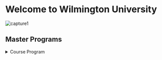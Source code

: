 # Welcome to Wilmington University

![capture1](https://user-images.githubusercontent.com/44885441/48521130-2ff67780-e841-11e8-8efa-807518dbd66f.PNG)

## Master Programs

<details>
<summary> Course Program</summary>
<br>
<pre>

<br>

<details>
<summary> Information Assurance </summary>
<br>
 
-----------------------
|  Information Assurance     | Instructor                 | Cost                       | Schedule                 | 
| -------------------------- |:--------------------------:| --------------------------:|--------------------------
| - [MAJ 6610](https://www.linkedin.com/in/mario-j-yepes-51092b33/)              | Mario Yepes                | $1600                      |Wednesday / Tuesday       |
| - [MAJ 7000](https://www.linkedin.com/in/james-jones-809b572/)                 | James Jones                | $1600                      |Tuesday / Thursday        |
| - [SEC 6010](https://www.linkedin.com/in/ryan-connor-18216598/)                 | Ryan Connor                | $1400                      |Friday                    |
| - [SEC 6030](https://www.linkedin.com/in/jhon-smith-058211167/)                 | Jhon Smith                 | $1400                      |Monday                    |
| - [SEC 6060](https://www.linkedin.com/in/beverly-maier-559288121/)                | Beverly Flowers            | $1400                      |Thursday                  |
-----------------------------
 
## Project Managment

<details>
<summary> IPM </summary>
<br>

----------------------
|  Project Managment        | Instructor                  | Cost                       | Schedule                 | 
| -------------------------- |:--------------------------:| --------------------------:|--------------------------
| - [IPM 6000](https://www.linkedin.com/in/mike-tyson-258351b2/)                | Mike Tyson                 | $1600                      |Monday / Tuesday          |
| - [IPM 6020](https://www.linkedin.com/in/doctor-edward/)                | Edward Mc Keown            | $1600                      |Thursday                  |
| - [IPM 6010](https://www.linkedin.com/in/lebron-jackson-909631160/)                | Lebron Jackson             | $1400                      |Wednesday/ Friday         |
| - [IPM 6030](Paul Curry)                 | Paul Curry                 | $1400                      |Monday                    |
| - [IPM 6050](Samantha Fernandez Keys)                | Samantha Keys              | $1400                      |Wednesday /Thursday       |
-----------------------------

## Cyber Security

<details>
<summary> Cyber Security </summary>
<br>

----------------------
|  Cyber Security            | Instructor                 | Cost                       | Schedule                 | 
| -------------------------- |:--------------------------:| --------------------------:|--------------------------
| - [CYB 6000](https://www.linkedin.com/in/drew-brees-167546113/)                 | Drew Brees                 | $1600                      |Wednesday                 |
| - [CYB 6010](https://www.linkedin.com/in/dan-mario-34b005101/)                | Dan Mario                  | $1600                      |Tuesday                   |
| - [SEC 6010](https://www.linkedin.com/in/brett-favre-0b4b51152/)                 | Bret Favre                 | $1400                      |Friday                    |
| - [SEC 6030](https://www.linkedin.com/in/john-elway-02845121/)                 | John Elway                 | $1400                      |Monday                    |
| - [SEC 6060](https://www.linkedin.com/in/steve-young-10847445/)                 | Steve Young                | $1400                      |Thursday                  |
-----------------------------
